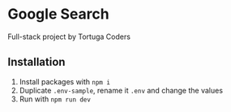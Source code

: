 # Google Search

Full-stack project by Tortuga Coders

## Installation

1. Install packages with `npm i`
2. Duplicate `.env-sample`, rename it `.env` and change the values
3. Run with `npm run dev`
